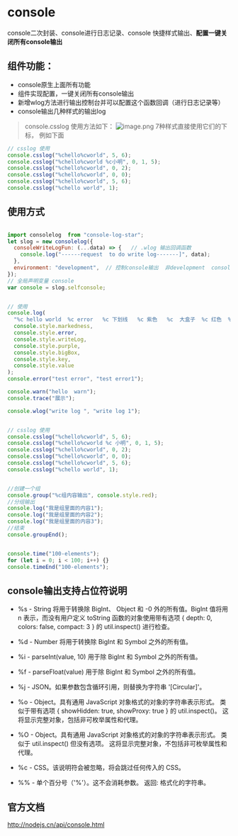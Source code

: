 # console

console二次封装、console进行日志记录、console 快捷样式输出、**配置一键关闭所有console输出**

  
## 组件功能：
  + console原生上面所有功能
  + 组件实现配置，一键关闭所有console输出
  + 新增wlog方法进行输出控制台并可以配置这个函数回调（进行日志记录等）
  + console输出几种样式的输出log 

> console.csslog 使用方法如下：
> ![image.png](https://p6-juejin.byteimg.com/tos-cn-i-k3u1fbpfcp/d1e927fc84264ff2ae56e673d019124c~tplv-k3u1fbpfcp-watermark.image)
> 7种样式直接使用它们的下标， 例如下面

```js
// csslog 使用
console.csslog("%chello%cworld", 5, 6);
console.csslog("%chello%cworld %c小明", 0, 1, 5);
console.csslog("%chello%cworld", 0, 2);
console.csslog("%chello%cworld", 0, 0);
console.csslog("%chello%cworld", 5, 6);
console.csslog("%chello world", 1);
```


## 使用方式
```JavaScript

import consolelog  from "console-log-star";
let slog = new consolelog({
  consoleWriteLogFun: (...data) => {   // .wlog 输出回调函数
    console.log("------request  to do write log-------]", data);
  },
  environment: "development",  // 控制console输出  非development  console功能失效
});
// 全局声明变量 console
var console = slog.selfconsole;


// 使用
console.log(
  "%c hello world  %c error   %c 下划线   %c 紫色   %c  大盒子  %c 红色  %c value",
  console.style.markedness,
  console.style.error,
  console.style.writeLog,
  console.style.purple,
  console.style.bigBox,
  console.style.key,
  console.style.value
);
console.error("test error", "test error1");

console.warn("hello  warn");
console.trace("展示");

console.wlog("write log ", "write log 1");


// csslog 使用
console.csslog("%chello%cworld", 5, 6);
console.csslog("%chello%cworld %c 小明", 0, 1, 5);
console.csslog("%chello%cworld", 0, 2);
console.csslog("%chello%cworld", 0, 0);
console.csslog("%chello%cworld", 5, 6);
console.csslog("%chello world", 1);


//创建一个组
console.group("%c组内容输出", console.style.red);
//分组输出
console.log("我是组里面的内容1");
console.log("我是组里面的内容2");
console.log("我是组里面的内容3");
//结束
console.groupEnd();


console.time("100-elements");
for (let i = 0; i < 100; i++) {}
console.timeEnd("100-elements");

```


## console输出支持占位符说明

+ %s - String 将用于转换除 BigInt、 Object 和 -0 外的所有值。BigInt 值将用 n 表示，而没有用户定义 toString 函数的对象使用带有选项 { depth: 0, colors: false, compact: 3 } 的 util.inspect() 进行检查。

+ %d - Number 将用于转换除 BigInt 和 Symbol 之外的所有值。

+ %i - parseInt(value, 10) 用于除 BigInt 和 Symbol 之外的所有值。

+ %f - parseFloat(value) 用于除 BigInt 和 Symbol 之外的所有值。

+ %j - JSON。如果参数包含循环引用，则替换为字符串 '[Circular]'。

+ %o - Object。具有通用 JavaScript 对象格式的对象的字符串表示形式。 类似于带有选项 { showHidden: true, showProxy: true } 的 util.inspect()。 这将显示完整对象，包括非可枚举属性和代理。

+ %O - Object。具有通用 JavaScript 对象格式的对象的字符串表示形式。 类似于 util.inspect() 但没有选项。 这将显示完整对象，不包括非可枚举属性和代理。

+ %c - CSS。该说明符会被忽略，将会跳过任何传入的 CSS。

+ %% - 单个百分号（'%'）。这不会消耗参数。
    返回: <string> 格式化的字符串。

## 官方文档

http://nodejs.cn/api/console.html